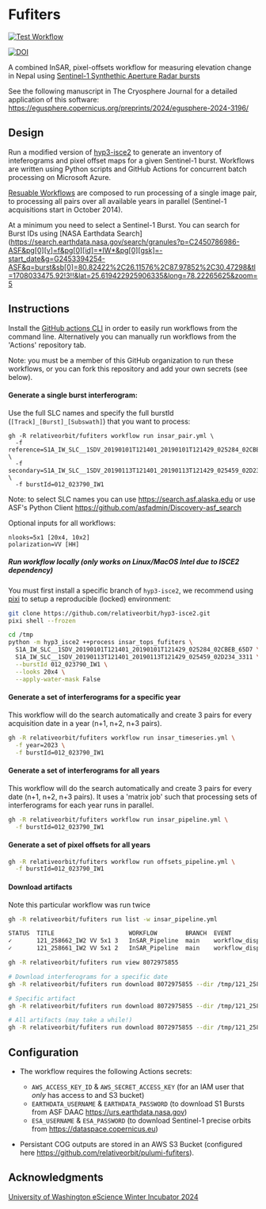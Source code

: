 # Fufiters

[![Test Workflow](https://github.com/relativeorbit/fufiters/actions/workflows/nightly_test.yml/badge.svg)](https://github.com/relativeorbit/fufiters/actions/workflows/nightly_test.yml)

[![DOI](https://zenodo.org/badge/742564947.svg)](https://doi.org/10.5281/zenodo.15166765)

A combined InSAR, pixel-offsets workflow for measuring elevation change in Nepal using [Sentinel-1 Synthethic Aperture Radar bursts](https://asf.alaska.edu/datasets/data-sets/derived-data-sets/sentinel-1-bursts/)

See the following manuscript in The Cryosphere Journal for a detailed application of this software: https://egusphere.copernicus.org/preprints/2024/egusphere-2024-3196/

## Design

Run a modified version of [hyp3-isce2](https://github.com/ASFHyP3/hyp3-isce2) to generate an inventory of inteferograms and pixel offset maps for a given Sentinel-1 burst. Workflows are written using Python scripts and GitHub Actions for concurrent batch processing on Microsoft Azure.

[Resuable Workflows](https://docs.github.com/en/actions/using-workflows/reusing-workflows) are composed to run processing of a single image pair, to processing all pairs over all available years in parallel (Sentinel-1 acquisitions start in October 2014).

At a minimum you need to select a Sentinel-1 Burst. You can search for Burst IDs using [NASA Earthdata Search](https://search.earthdata.nasa.gov/search/granules?p=C2450786986-ASF&pg[0][v]=f&pg[0][id]=*IW*&pg[0][gsk]=-start_date&g=G2453394254-ASF&q=burst&sb[0]=80.82422%2C26.11576%2C87.97852%2C30.47298&tl=1708033475.92!3!!&lat=25.619422925906335&long=78.22265625&zoom=5

## Instructions

Install the [GitHub actions CLI](https://cli.github.com) in order to easily run workflows from the command line. Alternatively you can manually run workflows from the 'Actions' repository tab.

Note: you must be a member of this GitHub organization to run these workflows, or you can fork this repository and add your own secrets (see below).

#### Generate a single burst interferogram:

Use the full SLC names and specify the full burstId (`[Track]_[Burst]_[Subswath]`) that you want to process:

```
gh -R relativeorbit/fufiters workflow run insar_pair.yml \
  -f reference=S1A_IW_SLC__1SDV_20190101T121401_20190101T121429_025284_02CBEB_65D7 \
  -f secondary=S1A_IW_SLC__1SDV_20190113T121401_20190113T121429_025459_02D234_3311 \
  -f burstId=012_023790_IW1
```
Note: to select SLC names you can use https://search.asf.alaska.edu or use ASF's Python Client https://github.com/asfadmin/Discovery-asf_search

Optional inputs for all workflows:
```
nlooks=5x1 [20x4, 10x2]
polarization=VV [HH]
```

##### Run workflow locally (only works on Linux/MacOS Intel due to ISCE2 dependency)

You must first install a specific branch of `hyp3-isce2`, we recommend using [pixi](https://pixi.sh/latest/installation/) to setup a reproducible (locked) environment:

```bash
git clone https://github.com/relativeorbit/hyp3-isce2.git
pixi shell --frozen

cd /tmp
python -m hyp3_isce2 ++process insar_tops_fufiters \
  S1A_IW_SLC__1SDV_20190101T121401_20190101T121429_025284_02CBEB_65D7 \
  S1A_IW_SLC__1SDV_20190113T121401_20190113T121429_025459_02D234_3311 \
  --burstId 012_023790_IW1 \
  --looks 20x4 \
  --apply-water-mask False
```

#### Generate a set of interferograms for a specific year

This workflow will do the search automatically and create 3 pairs for every acquisition date in a year (n+1, n+2, n+3 pairs).
```bash
gh -R relativeorbit/fufiters workflow run insar_timeseries.yml \
  -f year=2023 \
  -f burstId=012_023790_IW1
```

#### Generate a set of interferograms for all years


This workflow will do the search automatically and create 3 pairs for every date (n+1, n+2, n+3 pairs). It uses a 'matrix job' such that processing sets of interferograms for each year runs in parallel.

```bash
gh -R relativeorbit/fufiters workflow run insar_pipeline.yml \
  -f burstId=012_023790_IW1
```

#### Generate a set of pixel offsets for all years

```bash
gh -R relativeorbit/fufiters workflow run offsets_pipeline.yml \
  -f burstId=012_023790_IW1
```


#### Download artifacts

Note this particular workflow was run twice

```bash
gh -R relativeorbit/fufiters run list -w insar_pipeline.yml

STATUS  TITLE                     WORKFLOW        BRANCH  EVENT              ID          ELAPSED   AGE
✓       121_258662_IW2 VV 5x1 3   InSAR_Pipeline  main    workflow_dispatch  8072975855  23m26s    about 15 hours ago
✓       121_258661_IW2 VV 5x1 2   InSAR_Pipeline  main    workflow_dispatch  8055416864  1h29m41s  about 1 day ago
```

```bash
gh -R relativeorbit/fufiters run view 8072975855
```

```bash
# Download interferograms for a specific date
gh -R relativeorbit/fufiters run download 8072975855 --dir /tmp/121_258662_IW2 --pattern "*20190813*"

# Specific artifact
gh -R relativeorbit/fufiters run download 8072975855 --dir /tmp/121_258662_IW2 --name "20190720_20190813"

# All artifacts (may take a while!)
gh -R relativeorbit/fufiters run download 8072975855 --dir /tmp/121_258662_IW2
```


## Configuration

* The workflow requires the following Actions secrets:
  * `AWS_ACCESS_KEY_ID` & `AWS_SECRET_ACCESS_KEY` (for an IAM user that *only* has access to and S3 bucket)
  * `EARTHDATA_USERNAME` & `EARTHDATA_PASSWORD` (to download S1 Bursts from ASF DAAC https://urs.earthdata.nasa.gov)
  * `ESA_USERNAME` & `ESA_PASSWORD` (to download Sentinel-1 precise orbits from https://dataspace.copernicus.eu)


* Persistant COG outputs are stored in an AWS S3 Bucket (configured here https://github.com/relativeorbit/pulumi-fufiters).

## Acknowledgments
[University of Washington eScience Winter Incubator 2024](https://escience.washington.edu/incubator-24-glacial-lakes/)
